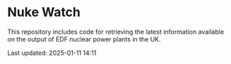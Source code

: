 # Nuke Watch

This repository includes code for retrieving the latest information available on the output of EDF nuclear power plants in the UK.

Last updated: 2025-01-11 14:11